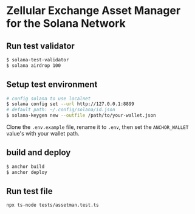 # Zellular Exchange Asset Manager for the Solana Network

## Run test validator
```bash
$ solana-test-validator
$ solana airdrop 100
```

## Setup test environment
```bash
# config solana to use localnet
$ solana config set --url http://127.0.0.1:8899
# default path: ~/.config/solana/id.json
$ solana-keygen new --outfile /path/to/your-wallet.json
```
Clone the `.env.example` file, rename it to `.env`, then set the `ANCHOR_WALLET` value's with your wallet path.

## build and deploy
```bash
$ anchor build
$ anchor deploy
```

## Run test file
```bash
npx ts-node tests/assetman.test.ts
```